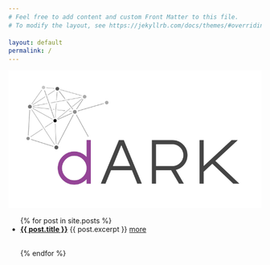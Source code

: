 ```yaml
---
# Feel free to add content and custom Front Matter to this file.
# To modify the layout, see https://jekyllrb.com/docs/themes/#overriding-theme-defaults

layout: default
permalink: /
---
```


![](/dark-logo.png)


<ul>
  {% for post in site.posts %}
    <li>
      <a href="{{ post.url }}"><b>{{ post.title }}</b></a>
      {{ post.excerpt }} <a href="{{ post.url }}">more</a>
    </li>
    <br/>

  {% endfor %}
</ul>

